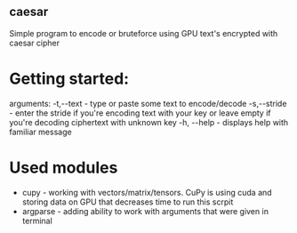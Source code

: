 ## caesar
Simple program to encode or bruteforce using GPU text's encrypted with caesar cipher

# Getting started:
arguments:
  -t,--text - type or paste some text to encode/decode
  -s,--stride - enter the stride if you're encoding text with your key or leave empty if you're decoding ciphertext with unknown key
  -h, --help - displays help with familiar message
# Used modules
* cupy - working with vectors/matrix/tensors. CuPy is using cuda and storing data on GPU that decreases time to run this scrpit
* argparse - adding ability to work with arguments that were given in terminal
